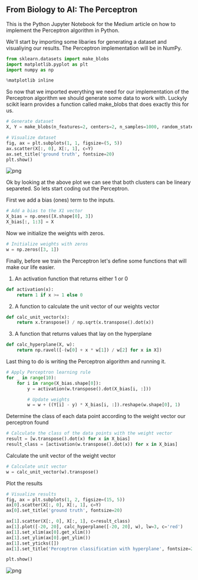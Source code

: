 
## From Biology to AI: The Perceptron

This is the Python Jupyter Notebook for the Medium article on how to implement the Perceptron algorithm in Python.

We'll start by importing some libaries for generating a dataset and visualiying our results. The Perceptron implementation will be in NumPy.


```python
from sklearn.datasets import make_blobs
import matplotlib.pyplot as plt
import numpy as np

%matplotlib inline
```

So now that we imported everything we need for our implementation of the Perceptron algorithm we should generate some data to work with. Luckyly scikit learn provides a function called make_blobs that does exactly this for us.


```python
# Generate dataset
X, Y = make_blobs(n_features=2, centers=2, n_samples=1000, random_state=18)

# Visualize dataset
fig, ax = plt.subplots(1, 1, figsize=(5, 5))
ax.scatter(X[:, 0], X[:, 1], c=Y)
ax.set_title('ground truth', fontsize=20)
plt.show()
```


![png](perceptron_files/perceptron_4_0.png)


Ok by looking at the above plot we can see that both clusters can be lineary separeted. So lets start coding out the Perceptron.

First we add a bias (ones) term to the inputs.


```python
# Add a bias to the X1 vector
X_bias = np.ones([X.shape[0], 3])
X_bias[:, 1:3] = X
```

Now we initialize the weights with zeros.


```python
# Initialize weights with zeros
w = np.zeros([3, 1])
```

Finally, before we train the Perceptron let's define some functions that will make our life easier.

1) An activation function that returns either 1 or 0


```python
def activation(x):
    return 1 if x >= 1 else 0
```

2) A function to calculate the unit vector of our weights vector


```python
def calc_unit_vector(x):
    return x.transpose() / np.sqrt(x.transpose().dot(x))
```

3) A function that returns values that lay on the hyperplane


```python
def calc_hyperplane(X, w):
    return np.ravel([-(w[0] + x * w[1]) / w[2] for x in X])
```

Last thing to do is writing the Perceptron algorithm and running it.


```python
# Apply Perceptron learning rule
for _ in range(10):
    for i in range(X_bias.shape[0]):
        y = activation(w.transpose().dot(X_bias[i, :]))

        # Update weights
        w = w + ((Y[i] - y) * X_bias[i, :]).reshape(w.shape[0], 1)
```

Determine the class of each data point according to the weight vector our perceptron found


```python
# Calculate the class of the data points with the weight vector
result = [w.transpose().dot(x) for x in X_bias]
result_class = [activation(w.transpose().dot(x)) for x in X_bias]
```

Calculate the unit vector of the weight vector 


```python
# Calculate unit vector
w = calc_unit_vector(w).transpose()
```

Plot the results


```python
# Visualize results
fig, ax = plt.subplots(1, 2, figsize=(15, 5))
ax[0].scatter(X[:, 0], X[:, 1], c=Y)
ax[0].set_title('ground truth', fontsize=20)

ax[1].scatter(X[:, 0], X[:, 1], c=result_class)
ax[1].plot([-20, 20], calc_hyperplane([-20, 20], w), lw=3, c='red')
ax[1].set_xlim(ax[0].get_xlim())
ax[1].set_ylim(ax[0].get_ylim())
ax[1].set_yticks([])
ax[1].set_title('Perceptron classification with hyperplane', fontsize=20)

plt.show()
```


![png](perceptron_files/perceptron_22_0.png)

